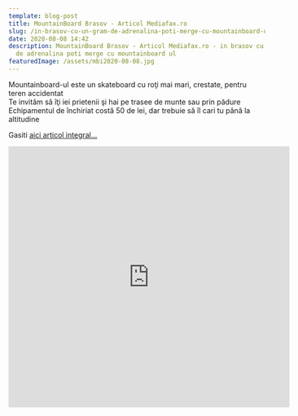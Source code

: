 ```yaml
---
template: blog-post
title: MountainBoard Brasov - Articol Mediafax.ro
slug: /in-brasov-cu-un-gram-de-adrenalina-poti-merge-cu-mountainboard-ul
date: 2020-08-08 14:42
description: MountainBoard Brasov - Articol Mediafax.ro - in brasov cu un gram
  de adrenalina poti merge cu mountainboard ul
featuredImage: /assets/mbi2020-08-08.jpg
---
```

Mountainboard-ul este un skateboard cu roţi mai mari, crestate, pentru teren accidentat\
Te invităm să îţi iei prietenii şi hai pe trasee de munte sau prin pădure\
Echipamentul de închiriat costă 50 de lei, dar trebuie să îl cari tu până la altitudine

Gasiti [aici articol integral...](https://www.mediafax.ro/social/in-brasov-cu-un-gram-de-adrenalina-poti-merge-cu-mountainboard-ul-19486839?fbclid=IwAR244YDpTtruYmNxTFjMNrJDMKtrRcIj24WC72W129TDBgMfsCFdz9Sddp8)

<iframe src="https://www.facebook.com/plugins/post.php?href=https%3A%2F%2Fwww.facebook.com%2FFlowRidersBrasov%2Fposts%2F2696820877303577&show_text=true&width=552&height=513&appId" width="552" height="513" style="border:none;overflow:hidden" scrolling="no" frameborder="0" allowTransparency="true" allow="encrypted-media"></iframe>
